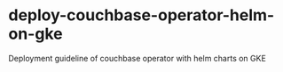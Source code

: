 # deploy-couchbase-operator-helm-on-gke
Deployment guideline of couchbase operator with helm charts on GKE
